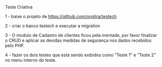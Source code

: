 Teste Criativa

1 - baixe o projeto de https://github.com/onglira/testech

2 - criar o banco testech e executar a migration

3 - O modulo de Cadastro de clientes ficou pela mentade, por favor finalizar o CRUD e aplicar as devidas medidas de segurança nos dados recebidos pelo PHP.

4 - fazer os dois testes que está sendo exibidos como "Teste 1" e "Teste 2" no menu interno do teste.
